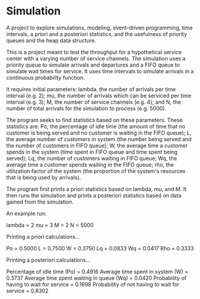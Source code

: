 # Simulation
A project to explore simulations, modeling, event-driven programming, time intervals, a priori and a posteriori statistics, and the usefulness of priority queues and the heap data structure.

This is a project meant to test the throughput for a hypothetical service center with a varying number of service channels. The simulation uses a priority queue to simulate arrivals and departures and a FIFO queue to simulate wait times for service. It uses time intervals to simulate arrivals in a continuous probability function.

It requires initial parameters: lambda, the number of arrivals per time interval (e.g. 2); mu, the number of arrivals which can be serviced per time interval (e.g. 3); M, the number of service channels (e.g. 4); and N, the number of total arrivals for the simulation to process (e.g. 5000).

The program seeks to find statistics based on these parameters. These statistics are: Po, the percentage of idle time (the amount of time that no customer is being served and no customer is waiting in the FIFO queue); L, the average number of customers in system (the number being served and the number of customers in FIFO queue); W, the average time a customer spends in the system (time spent in FIFO queue and time spent being served); Lq, the number of customers waiting in FIFO queue; Wq, the average time a customer spends waiting in the FIFO queue; rho, the utilization factor of the system (the proportion of the system's resources that is being used by arrivals).

The program first prints a priori statistics based on lambda, mu, and M. It then runs the simulation and prints a posteriori statistics based on data gained from the simulation.

An example run:

lambda = 2 mu = 3 M = 2 N = 5000

Printing a priori calculations...

Po = 0.5000 L = 0.7500 W = 0.3750 Lq = 0.0833 Wq = 0.0417 Rho = 0.3333

Printing a posteriori calculations...

Percentage of idle time (Po) = 0.4916 Average time spent in system (W) = 0.3737 Average time spent waiting in queue (Wq) = 0.0420 Probability of having to wait for service = 0.1698 Probability of not having to wait for service = 0.8302
